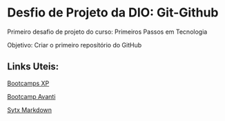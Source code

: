 # Desfio de Projeto da DIO: Git-Github
Primeiro desafio de projeto do curso: Primeiros Passos em Tecnologia

Objetivo: Criar o primeiro reposítório do GitHub

## Links Uteis:
[Bootcamps XP](https://www.xpeducacao.com.br/)

[Bootcamp Avanti](https://www.atlanticoavanti.com.br/bootcamp)

[Sytx Markdown](https://www.markdownguide.org/basic-syntax/)
